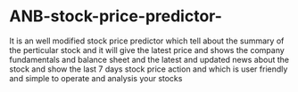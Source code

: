 # ANB-stock-price-predictor-
It is an well modified stock price predictor which tell about the summary of the perticular stock and it will give the latest price and shows the company fundamentals and balance sheet and the latest and updated news about the stock and show the last 7 days stock price action and which is user friendly and simple to operate and analysis your stocks
